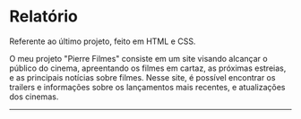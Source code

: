 # Relatório

Referente ao último projeto, feito em HTML e CSS.

 O meu projeto "Pierre Filmes" consiste em um site visando alcançar o público do cinema, apreentando os filmes em cartaz, as próximas estreias, e as principais notícias sobre filmes.
 Nesse site, é possível encontrar os trailers e informações sobre os lançamentos mais recentes, e atualizações dos cinemas.
 
---

